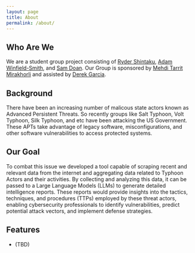 ```yaml
---
layout: page
title: About
permalink: /about/
---
```

## Who Are We
We are a student group project consisting of [Ryder Shintaku](https://github.com/rydershintaku), [Adam Winfield-Smith](https://www.linkedin.com/in/adamwinsmith/), and [Sam Doan](https://www.linkedin.com/in/doansam/). Our Group is sponsored by [Mehdi Tarrit Mirakhorli](https://www.linkedin.com/in/mehdi-tarrit-mirakhorli/) and assisted by [Derek Garcia](https://www.linkedin.com/in/derek-garcia/). 

## Background

There have been an increasing number of malicous state actors known as Advanced Persistent Threats. So recently groups like Salt Typhoon, Volt Typhoon, Silk Typhoon, and etc have been attacking the US Government. These APTs take advantage of legacy software, misconfigurations, and other software vulnerabilities to access protected systems.
## Our Goal

To combat this issue we developed a tool capable of scraping recent and relevant data from the internet and aggregating data related to Typhoon Actors and their activities. By collecting and analyzing this data, it can be passed to a Large Language Models (LLMs) to generate detailed intelligence reports. These reports would provide insights into the tactics, techniques, and procedures (TTPs) employed by these threat actors, enabling cybersecurity professionals to identify vulnerabilities, predict potential attack vectors, and implement defense strategies.
## Features 

- (TBD)
